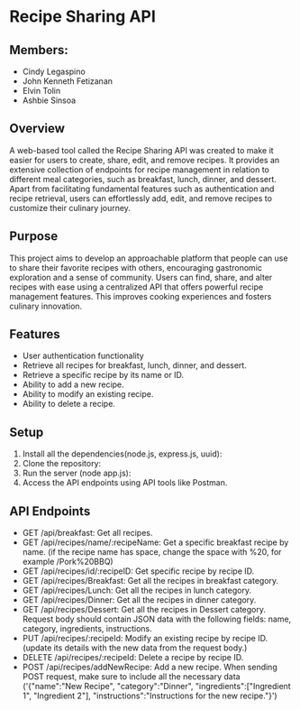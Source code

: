 # Recipe Sharing API
## Members:
-	Cindy Legaspino
-	John Kenneth Fetizanan
-	Elvin Tolin
-	Ashbie Sinsoa
## Overview
A web-based tool called the Recipe Sharing API was created to make it easier for users to create, share, edit, and remove recipes. It provides an extensive collection of endpoints for recipe management in relation to different meal categories, such as breakfast, lunch, dinner, and dessert. Apart from facilitating fundamental features such as authentication and recipe retrieval, users can effortlessly add, edit, and remove recipes to customize their culinary journey.
## Purpose
This project aims to develop an approachable platform that people can use to share their favorite recipes with others, encouraging gastronomic exploration and a sense of community. Users can find, share, and alter recipes with ease using a centralized API that offers powerful recipe management features. This improves cooking experiences and fosters culinary innovation. 



## Features
-	User authentication functionality
-	Retrieve all recipes for breakfast, lunch, dinner, and dessert. 
-	Retrieve a specific recipe by its name or ID.
-	Ability to add a new recipe.
-	Ability to modify an existing recipe.
-	Ability to delete a recipe.

## Setup
1.	Install all the dependencies(node.js, express.js, uuid):
2.	Clone the repository:
3.	Run the server (node app.js):
4.	Access the API endpoints using API tools like Postman.
## API Endpoints
-	GET /api/breakfast: Get all recipes.
-	GET /api/recipes/name/:recipeName:  Get a specific breakfast recipe by name.
(if the recipe name has space, change the space with %20, for example /Pork%20BBQ)
-	GET /api/recipes/id/:recipeID: Get specific recipe by recipe ID.
-	GET /api/recipes/Breakfast: Get all the recipes in breakfast category.
-	GET /api/recipes/Lunch: Get all the recipes in lunch category.
-	GET /api/recipes/Dinner: Get all the recipes in dinner category.
-	GET /api/recipes/Dessert: Get all the recipes in Dessert category.
Request body should contain JSON data with the following fields: name, category, ingredients, instructions.
-	PUT /api/recipes/:recipeId: Modify an existing recipe by recipe ID.
(update its details with the new data from the request body.)
-	DELETE /api/recipes/:recipeId: Delete a recipe by recipe ID.
-	POST /api/recipes/addNewRecipe: Add a new recipe.
When sending POST request, make sure to include all the necessary data 
('{"name":"New Recipe", "category":"Dinner", "ingredients":["Ingredient 1", "Ingredient 2"], "instructions":"Instructions for the new recipe."}')
